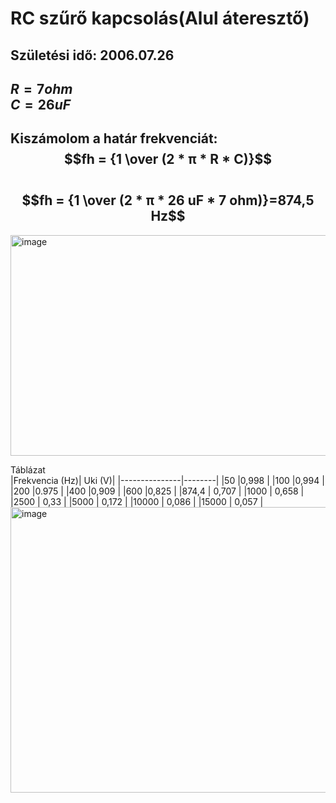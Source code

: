 # RC szűrő kapcsolás(Alul áteresztő)    

## Születési idő: 2006.07.26    

$R= 7ohm$     
$C= 26uF$      
---  
Kiszámolom a határ frekvenciát:      
$$fh = {1 \over (2 * π * R * C)}$$   
$$fh = {1 \over (2 * π * 26 uF * 7 ohm)}=874,5 Hz$$
---
<img width="718" height="353" alt="image" src="https://github.com/user-attachments/assets/6b2e2625-9e70-42da-b7a5-80a4ab8ba2c7" />

Táblázat   
|Frekvencia (Hz)|	Uki (V)|
|---------------|--------|
|50             |0,998   |
|100            |0,994   |
|200            |0.975   |
|400            |0,909   |
|600            |0,825   |
|874,4          |	0,707  |
|1000           |	0,658  |
|2500           |	0,33   |
|5000           |	0,172  |
|10000          |	0,086  |
|15000          |	0,057  |
<img width="750" height="457" alt="image" src="https://github.com/user-attachments/assets/23c2cb83-c198-4783-a721-883362189fa5" />

